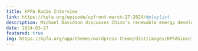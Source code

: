 ```yaml
---
title: KPFA Radio Interview
link: https://kpfa.org/episode/upfront-march-27-2024/#playlist
description: Michael Davidson discusses China's renewable energy developments
date: 2024-03-27
featured: true
img: https://kpfa.org/app/themes/wordpress-theme/dist/images/KPFASince1949Logo.png
---
```

